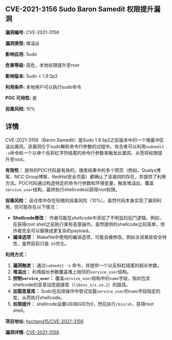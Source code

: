 ## CVE-2021-3156 Sudo Baron Samedit 权限提升漏洞

**漏洞编号:** CVE-2021-3156

**漏洞类型:** 堆溢出

**影响应用:** Sudo

**危害等级:** 高危，本地权限提升至root

**影响版本:** Sudo < 1.9.5p2

**利用条件:** 本地用户可以执行sudo命令

**POC 可用性:** 是

**投毒风险:** 10%

## 详情

CVE-2021-3156（Baron Samedit）是Sudo 1.9.5p2之前版本中的一个堆缓冲区溢出漏洞。该漏洞位于sudo解析命令行参数的过程中。攻击者可以利用`sudoedit -s`命令和一个以单个反斜杠字符结尾的命令行参数来触发此漏洞，从而将权限提升至root。

**有效性：**
提供的POC代码是有效的。搜索结果中的多个网页（例如，Qualys博客、NCC Group博客、RedHat安全页面）都确认了该漏洞的存在，并提供了利用方法。POC代码通过构造特定的命令行参数和环境变量，触发堆溢出，覆盖`service_user`结构，最终执行shellcode以获得root权限。

**投毒风险：**
该仓库中存在轻微的投毒风险（10%）。虽然代码本身实现了漏洞利用，但可能存在以下情况：
*   **Shellcode修改：** 作者可能在shellcode中添加了不明显的后门逻辑，例如，在获得root shell之前执行某些恶意操作。虽然提供的shellcode比较简单，但作者完全可以替换成更复杂的payload。
*   **编译选项：** Makefile中使用的编译选项，可能会被修改，例如关闭某些安全特性，虽然目前只是`-O3`优化。

**利用方式：**
1.  **漏洞触发：** 通过`sudoedit -s` 命令，并提供一个以反斜杠结尾的超长参数。
2.  **堆溢出：** 利用超长参数覆盖堆上相邻的`service_user`结构。
3.  **控制`service_user`：** 覆盖`service_user`结构中的`name`字段，指向包含shellcode的恶意动态链接库（`libnss_x/x.so.2`）的路径。
4.  **加载恶意库：** Sudo在后续操作中尝试加载`service_user`的`name`字段指定的库，从而执行shellcode。
5.  **权限提升：** shellcode设置UID和GID为0，然后执行`/bin/sh`，获得root shell。

**项目地址:** [hycheng15/CVE-2021-3156](https://github.com/hycheng15/CVE-2021-3156)

**漏洞详情:** [CVE-2021-3156](https://nvd.nist.gov/vuln/detail/CVE-2021-3156)